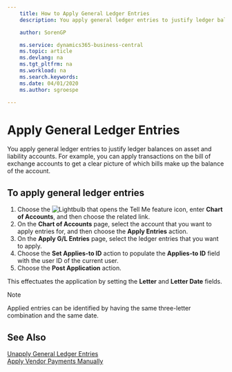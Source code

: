 ```yaml
---
    title: How to Apply General Ledger Entries
    description: You apply general ledger entries to justify ledger balances on asset and liability accounts.

    author: SorenGP

    ms.service: dynamics365-business-central
    ms.topic: article
    ms.devlang: na
    ms.tgt_pltfrm: na
    ms.workload: na
    ms.search.keywords:
    ms.date: 04/01/2020
    ms.author: sgroespe

---
```

# Apply General Ledger Entries
You apply general ledger entries to justify ledger balances on asset and liability accounts. For example, you can apply transactions on the bill of exchange accounts to get a clear picture of which bills make up the balance of the account.  

## To apply general ledger entries  

1.  Choose the ![Lightbulb that opens the Tell Me feature](../../media/ui-search/search_small.png "Tell me what you want to do") icon, enter **Chart of Accounts**, and then choose the related link.  
2.  On the **Chart of Accounts** page, select the account that you want to apply entries for, and then choose the **Apply Entries** action.  
3.  On the **Apply G/L Entries** page, select the ledger entries that you want to apply.  
4.  Choose the **Set Applies-to ID** action to populate the **Applies-to ID** field with the user ID of the current user.  
5.  Choose the **Post Application** action.  

This effectuates the application by setting the **Letter** and **Letter Date** fields.  

> [!NOTE]  
>  Applied entries can be identified by having the same three-letter combination and the same date.

## See Also  
[Unapply General Ledger Entries](how-to-unapply-general-ledger-entries.md)  
[Apply Vendor Payments Manually](../../payables-how-apply-purchase-transactions-manually.md)
